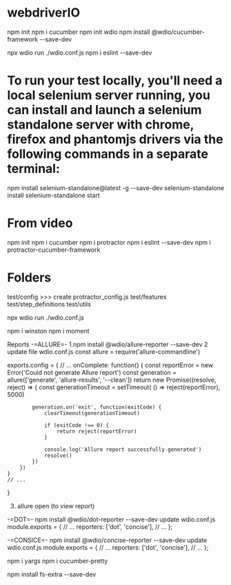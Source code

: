 # webdriverIO
npm init
npm i cucumber
npm init wdio
npm install @wdio/cucumber-framework --save-dev

npx wdio run ./wdio.conf.js
npm i eslint --save-dev

# To run your test locally, you'll need a local selenium server running, you can install and launch a selenium standalone server with chrome, firefox and phantomjs drivers via the following commands in a separate terminal: 
 
npm install selenium-standalone@latest -g --save-dev
selenium-standalone install
selenium-standalone start


# From video
npm init
npm i cucumber
npm i protractor
npm i eslint --save-dev
npm i protractor-cucumber-framework

# Folders
test/config  >>> create protractor_config.js
test/features
test/step_definitions
test/utils

npx wdio run ./wdio.conf.js


npm i winston
npm i moment

Reports
-=ALLURE=-
1.npm install @wdio/allure-reporter --save-dev
2 update file wdio.conf.js
const allure = require('allure-commandline')

exports.config = {
    // ...
    onComplete: function() {
        const reportError = new Error('Could not generate Allure report')
        const generation = allure(['generate', 'allure-results', '--clean'])
        return new Promise((resolve, reject) => {
            const generationTimeout = setTimeout(
                () => reject(reportError),
                5000)

            generation.on('exit', function(exitCode) {
                clearTimeout(generationTimeout)

                if (exitCode !== 0) {
                    return reject(reportError)
                }

                console.log('Allure report successfully generated')
                resolve()
            })
        })
    }
    // ...
}

3. allure open    (to view report)

-=DOT=-
npm install @wdio/dot-reporter --save-dev
update wdio.conf.js
module.exports = {
  // ...
  reporters: ['dot', 'concise'],
  // ...
};

-=CONSICE=-
npm install @wdio/concise-reporter --save-dev
update wdio.conf.js
module.exports = {
  // ...
  reporters: ['dot', 'concise'],
  // ...
};




npm i yargs
npm i cucumber-pretty

npm install fs-extra --save-dev
